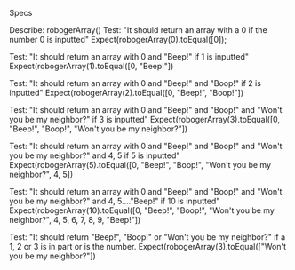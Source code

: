 Specs

Describe: robogerArray()
Test: "It should return an array with a 0 if the number 0 is inputted"
Expect(robogerArray(0).toEqual([0]);

Test: "It should return an array with 0 and "Beep!" if 1 is inputted"
Expect(robogerArray(1).toEqual([0, "Beep!"])

Test: "It should return an array with 0 and "Beep!" and "Boop!" if 2 is inputted"
Expect(robogerArray(2).toEqual([0, "Beep!", "Boop!"])

Test: "It should return an array with 0 and "Beep!" and "Boop!" and "Won't you be my neighbor?" if 3 is inputted"
Expect(robogerArray(3).toEqual([0, "Beep!", "Boop!", "Won't you be my neighbor?"])

Test: "It should return an array with 0 and "Beep!" and "Boop!" and "Won't you be my neighbor?" and 4, 5 if 5 is inputted"
Expect(robogerArray(5).toEqual([0, "Beep!", "Boop!", "Won't you be my neighbor?", 4, 5])

Test: "It should return an array with 0 and "Beep!" and "Boop!" and "Won't you be my neighbor?" and 4, 5...."Beep!" if 10 is inputted"
Expect(robogerArray(10).toEqual([0, "Beep!", "Boop!", "Won't you be my neighbor?", 4, 5, 6, 7, 8, 9, "Beep!"])

Test: "It should return "Beep!", "Boop!" or "Won't you be my neighbor?" if a 1, 2 or 3 is in part or is the number.
Expect(robogerArray(3).toEqual(["Won't you be my neighbor?"])